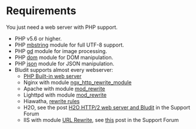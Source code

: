 # Requirements
<!-- position: 2 -->

You just need a web server with PHP support.

- PHP v5.6 or higher.
- PHP [mbstring](https://www.php.net/manual/en/book.mbstring.php) module for full UTF-8 support.
- PHP [gd](https://www.php.net/manual/en/book.image.php) module for image processing.
- PHP [dom](https://www.php.net/manual/en/book.dom.php) module for DOM manipulation.
- PHP [json](https://www.php.net/manual/en/book.json.php) module for JSON manipulation.
- Bludit supports almost every webserver:
  * [PHP Built-in web server](https://www.php.net/manual/en/features.commandline.webserver.php)
  * Nginx with module [ngx_http_rewrite_module](http://nginx.org/en/docs/http/ngx_http_rewrite_module.html)
  * Apache with module [mod_rewrite](http://httpd.apache.org/docs/current/mod/mod_rewrite.html)
  * Lighttpd with module [mod_rewrite](https://redmine.lighttpd.net/projects/1/wiki/docs_modrewrite)
  * Hiawatha, [rewrite rules](https://www.hiawatha-webserver.org/howto/url_rewrite_rules)
  * H2O, see the post [H2O HTTP/2 web server and Bludit](https://forum.bludit.org/viewtopic.php?f=6&t=1015) in the Support Forum
  * IIS with module [URL Rewrite](https://www.iis.net/downloads/microsoft/url-rewrite), see [this](https://forum.bludit.org/viewtopic.php?f=6&t=1420) post in the Support Forum
